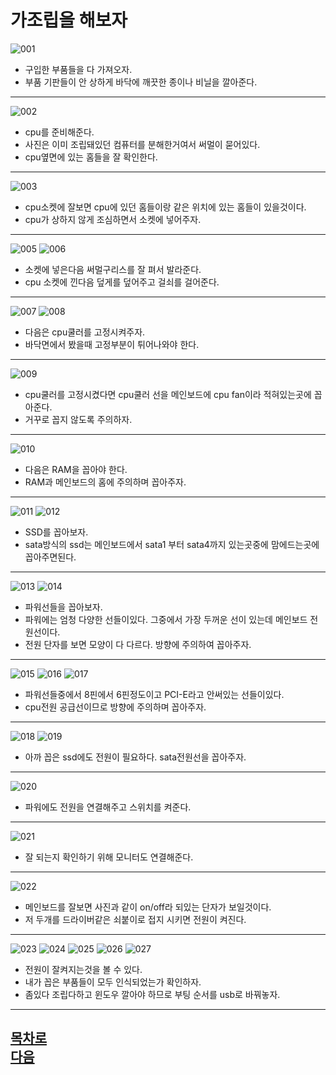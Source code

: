 가조립을 해보자
=======================
![001](https://github.com/isp829/-/blob/main/image/lecture4-2/001.jpg)


* 구입한 부품들을 다 가져오자.
* 부품 기판들이 안 상하게 바닥에 깨끗한 종이나 비닐을 깔아준다. 
------------------------------------------  
![002](https://github.com/isp829/-/blob/main/image/lecture4-2/002.jpg)

* cpu를 준비해준다. 
* 사진은 이미 조립돼있던 컴퓨터를 분해한거여서 써멀이 묻어있다. 
* cpu옆면에 있는 홈들을 잘 확인한다.  
------------------------------ 
![003](https://github.com/isp829/-/blob/main/image/lecture4-2/003.jpg)

* cpu소켓에 잘보면 cpu에 있던 홈들이랑 같은 위치에 있는 홈들이 있을것이다. 
* cpu가 상하지 않게 조심하면서 소켓에 넣어주자.     
------------------------------ 
![005](https://github.com/isp829/-/blob/main/image/lecture4-2/005.jpg)
![006](https://github.com/isp829/-/blob/main/image/lecture4-2/006.jpg)
* 소켓에 넣은다음 써멀구리스를 잘 펴서 발라준다.  
* cpu 소켓에 낀다음 덮게를 덮어주고 걸쇠를 걸어준다.  
------------------------------ 
![007](https://github.com/isp829/-/blob/main/image/lecture4-2/007.jpg)
![008](https://github.com/isp829/-/blob/main/image/lecture4-2/008.jpg)

* 다음은 cpu쿨러를 고정시켜주자. 
* 바닥면에서 봤을때 고정부분이 튀어나와야 한다.  
------------------------------ 
![009](https://github.com/isp829/-/blob/main/image/lecture4-2/009.jpg)
* cpu쿨러를 고정시켰다면 cpu쿨러 선을 메인보드에 cpu fan이라 적혀있는곳에 꼽아준다.  
* 거꾸로 꼽지 않도록 주의하자.  
------------------------------ 
![010](https://github.com/isp829/-/blob/main/image/lecture4-2/010.jpg)

* 다음은 RAM을 꼽아야 한다.  
* RAM과 메인보드의 홈에 주의하며 꼽아주자.  
------------------------------ 
![011](https://github.com/isp829/-/blob/main/image/lecture4-2/011.jpg)
![012](https://github.com/isp829/-/blob/main/image/lecture4-2/012.jpg)

* SSD를 꼽아보자. 
* sata방식의 ssd는 메인보드에서 sata1 부터 sata4까지 있는곳중에 맘에드는곳에 꼽아주면된다.  
------------------------------ 
![013](https://github.com/isp829/-/blob/main/image/lecture4-2/013.jpg)
![014](https://github.com/isp829/-/blob/main/image/lecture4-2/014.jpg)

* 파워선들을 꼽아보자.  
* 파워에는 엄청 다양한 선들이있다. 그중에서 가장 두꺼운 선이 있는데 메인보드 전원선이다.
* 전원 단자를 보면 모양이 다 다르다. 방향에 주의하여 꼽아주자.   
------------------------------ 
![015](https://github.com/isp829/-/blob/main/image/lecture4-2/015.jpg)
![016](https://github.com/isp829/-/blob/main/image/lecture4-2/016.jpg)
![017](https://github.com/isp829/-/blob/main/image/lecture4-2/017.jpg)

* 파워선들중에서 8핀에서 6핀정도이고 PCI-E라고 안써있는 선들이있다.
* cpu전원 공급선이므로 방향에 주의하며 꼽아주자.  
------------------------------ 
![018](https://github.com/isp829/-/blob/main/image/lecture4-2/018.jpg)
![019](https://github.com/isp829/-/blob/main/image/lecture4-2/019.jpg)

* 아까 꼽은 ssd에도 전원이 필요하다. sata전원선을 꼽아주자. 
------------------------------ 
![020](https://github.com/isp829/-/blob/main/image/lecture4-2/020.jpg)

* 파워에도 전원을 연결해주고 스위치를 켜준다.  
------------------------------ 
![021](https://github.com/isp829/-/blob/main/image/lecture4-2/021.jpg)

* 잘 되는지 확인하기 위해 모니터도 연결해준다.  
------------------------------ 
![022](https://github.com/isp829/-/blob/main/image/lecture4-2/022.jpg)

* 메인보드를 잘보면 사진과 같이 on/off라 되있는 단자가 보일것이다.  
* 저 두개를 드라이버같은 쇠붙이로 접지 시키면 전원이 켜진다.   
------------------------------ 
![023](https://github.com/isp829/-/blob/main/image/lecture4-2/023.jpg)
![024](https://github.com/isp829/-/blob/main/image/lecture4-2/024.jpg)
![025](https://github.com/isp829/-/blob/main/image/lecture4-2/025.jpg)
![026](https://github.com/isp829/-/blob/main/image/lecture4-2/026.jpg)
![027](https://github.com/isp829/-/blob/main/image/lecture4-2/027.jpg)

* 전원이 잘켜지는것을 볼 수 있다.
* 내가 꼽은 부품들이 모두 인식되었는가 확인하자. 
* 좀있다 조립다하고 윈도우 깔아야 하므로 부팅 순서를 usb로 바꿔놓자.
------------------------------ 

[목차로](https://github.com/isp829/-/blob/master/README.md)  
[다음](https://github.com/isp829/-/blob/master/lecture/lecture5.md)  
-----------------------------
    
